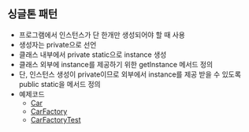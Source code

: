 ## 싱글톤 패턴
- 프로그램에서 인스턴스가 단 한개만 생성되어야 할 때 사용
- 생성자는 private으로 선언
- 클래스 내부에서 private static으로 instance 생성
- 클래스 외부에 instance를 제공하기 위한 getInstance 메서드 정의
- 단, 인스턴스 생성이 private이므로 외부에서 instance를 제공 받을 수 있도록 public static을 메서드 정의
- 예제코드
    - [Car](./Car.java)
    - [CarFactory](./CarFactory.java)
    - [CarFactoryTest](./CarFactory.java)